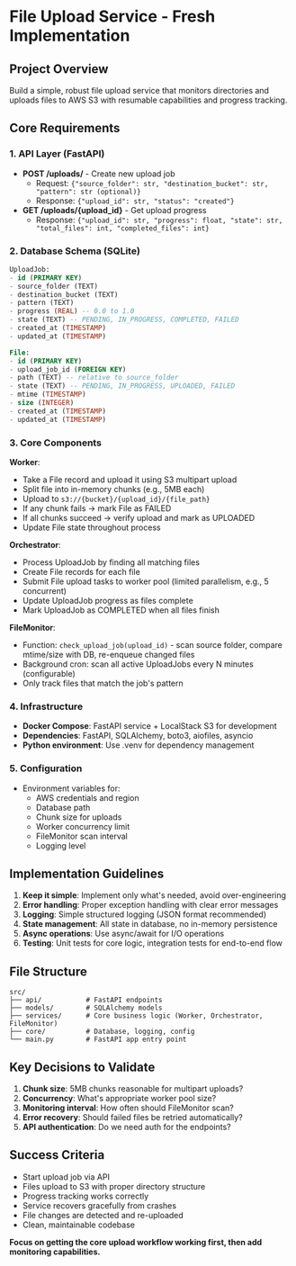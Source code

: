 # File Upload Service - Fresh Implementation

## Project Overview
Build a simple, robust file upload service that monitors directories and uploads files to AWS S3 with resumable capabilities and progress tracking.

## Core Requirements

### 1. API Layer (FastAPI)
- **POST /uploads/** - Create new upload job
  - Request: `{"source_folder": str, "destination_bucket": str, "pattern": str (optional)}`
  - Response: `{"upload_id": str, "status": "created"}`
- **GET /uploads/{upload_id}** - Get upload progress
  - Response: `{"upload_id": str, "progress": float, "state": str, "total_files": int, "completed_files": int}`

### 2. Database Schema (SQLite)
```sql
UploadJob:
- id (PRIMARY KEY)
- source_folder (TEXT)
- destination_bucket (TEXT) 
- pattern (TEXT)
- progress (REAL) -- 0.0 to 1.0
- state (TEXT) -- PENDING, IN_PROGRESS, COMPLETED, FAILED
- created_at (TIMESTAMP)
- updated_at (TIMESTAMP)

File:
- id (PRIMARY KEY)
- upload_job_id (FOREIGN KEY)
- path (TEXT) -- relative to source_folder
- state (TEXT) -- PENDING, IN_PROGRESS, UPLOADED, FAILED
- mtime (TIMESTAMP)
- size (INTEGER)
- created_at (TIMESTAMP)
- updated_at (TIMESTAMP)
```

### 3. Core Components

**Worker**:
- Take a File record and upload it using S3 multipart upload
- Split file into in-memory chunks (e.g., 5MB each)
- Upload to `s3://{bucket}/{upload_id}/{file_path}`
- If any chunk fails → mark File as FAILED
- If all chunks succeed → verify upload and mark as UPLOADED
- Update File state throughout process

**Orchestrator**:
- Process UploadJob by finding all matching files
- Create File records for each file
- Submit File upload tasks to worker pool (limited parallelism, e.g., 5 concurrent)
- Update UploadJob progress as files complete
- Mark UploadJob as COMPLETED when all files finish

**FileMonitor**:
- Function: `check_upload_job(upload_id)` - scan source folder, compare mtime/size with DB, re-enqueue changed files
- Background cron: scan all active UploadJobs every N minutes (configurable)
- Only track files that match the job's pattern

### 4. Infrastructure
- **Docker Compose**: FastAPI service + LocalStack S3 for development
- **Dependencies**: FastAPI, SQLAlchemy, boto3, aiofiles, asyncio
- **Python environment**: Use .venv for dependency management

### 5. Configuration
- Environment variables for:
  - AWS credentials and region
  - Database path
  - Chunk size for uploads
  - Worker concurrency limit
  - FileMonitor scan interval
  - Logging level

## Implementation Guidelines

1. **Keep it simple**: Implement only what's needed, avoid over-engineering
2. **Error handling**: Proper exception handling with clear error messages
3. **Logging**: Simple structured logging (JSON format recommended)
4. **State management**: All state in database, no in-memory persistence
5. **Async operations**: Use async/await for I/O operations
6. **Testing**: Unit tests for core logic, integration tests for end-to-end flow

## File Structure
```
src/
├── api/           # FastAPI endpoints
├── models/        # SQLAlchemy models
├── services/      # Core business logic (Worker, Orchestrator, FileMonitor)
├── core/          # Database, logging, config
└── main.py        # FastAPI app entry point
```

## Key Decisions to Validate
1. **Chunk size**: 5MB chunks reasonable for multipart uploads?
2. **Concurrency**: What's appropriate worker pool size?
3. **Monitoring interval**: How often should FileMonitor scan?
4. **Error recovery**: Should failed files be retried automatically?
5. **API authentication**: Do we need auth for the endpoints?

## Success Criteria
- Start upload job via API
- Files upload to S3 with proper directory structure
- Progress tracking works correctly
- Service recovers gracefully from crashes
- File changes are detected and re-uploaded
- Clean, maintainable codebase

**Focus on getting the core upload workflow working first, then add monitoring capabilities.** 
